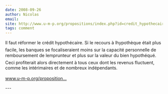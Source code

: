 ```yaml
---
date: 2008-09-26
author: Nicolas
email: 
site: http://www.u-m-p.org/propositions/index.php?id=credit_hypothecaire
tags: comment
---
```


<p>Il faut réformer le crédit hypothécaire. Si le recours à lhypothèque était plus facile, les banques se focaliseraient moins sur la capacité personnelle de remboursement de lemprunteur et plus sur la valeur du bien hypothéqué. Ceci profiterait alors directement à tous ceux dont les revenus fluctuent, comme les intérimaires et de nombreux indépendants.<br />
<br />
<a href="http://www.u-m-p.org/propositions/index.php?id=credit_hypothecaire" title="http://www.u-m-p.org/propositions/index.php?id=credit_hypothecaire" rel="nofollow">www.u-m-p.org/proposition...</a></p>
---